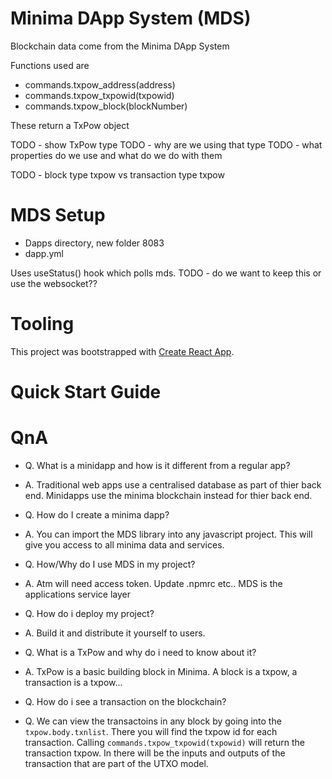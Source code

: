 # Minima DApp System (MDS)

Blockchain data come from the Minima DApp System

Functions used are

-   commands.txpow_address(address)
-   commands.txpow_txpowid(txpowid)
-   commands.txpow_block(blockNumber)

These return a TxPow object

TODO - show TxPow type
TODO - why are we using that type
TODO - what properties do we use and what do we do with them

TODO - block type txpow vs transaction type txpow

# MDS Setup

-   Dapps directory, new folder 8083
-   dapp.yml

Uses useStatus() hook which polls mds. TODO - do we want to keep this or use the websocket??

# Tooling

This project was bootstrapped with [Create React App](https://github.com/facebook/create-react-app).


# Quick Start Guide


# QnA


- Q. What is a minidapp and how is it different from a regular app?
- A. Traditional web apps use a centralised database as part of thier back end. Minidapps use the minima blockchain instead for thier back end.

- Q. How do I create a minima dapp?
- A. You can import the MDS library into any javascript project. This will give you access to all minima data and services.

- Q. How/Why do I use MDS in my project?
- A. Atm will need access token. Update .npmrc etc.. MDS is the applications service layer 

- Q. How do i deploy my project?
- A. Build it and distribute it yourself to users.

- Q. What is a TxPow and why do i need to know about it?
- A. TxPow is a basic building block in Minima. A block is a txpow, a transaction is a txpow...

- Q. How do i see a transaction on the blockchain?
- Q. We can view the transactoins in any block by going into the `txpow.body.txnlist`. There you will find the txpow id for each transaction. Calling `commands.txpow_txpowid(txpowid)` will return the transaction txpow. In there will be the inputs and outputs of the transaction that are part of the UTXO model.